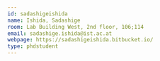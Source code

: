 ```yaml
---
id: sadashigeishida
name: Ishida, Sadashige
room: Lab Building West, 2nd floor, 106;114
email: sadashige.ishida@ist.ac.at
webpage: https://sadashigeishida.bitbucket.io/
type: phdstudent
---
```

